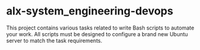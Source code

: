 # alx-system_engineering-devops
This project contains various tasks related to  write Bash scripts to automate your work. All scripts must be designed to configure a brand new Ubuntu server to match the task requirements.
